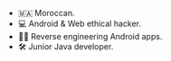 - 🇲🇦 Moroccan.
- 💻 Android & Web ethical hacker.
- 🧑‍🔧 Reverse engineering Android apps.
- 🛠️ Junior Java developer.


